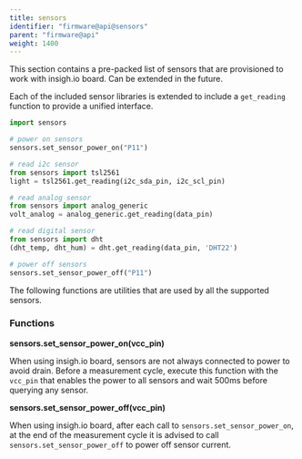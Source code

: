 ```yaml
---
title: sensors
identifier: "firmware@api@sensors"
parent: "firmware@api"
weight: 1400
---
```


This section contains a pre-packed list of sensors that are provisioned to work with insigh.io board. Can be extended in the future.

Each of the included sensor libraries is extended to include a `get_reading` function to provide a unified interface.

```python
import sensors

# power on sensors
sensors.set_sensor_power_on("P11")

# read i2c sensor
from sensors import tsl2561
light = tsl2561.get_reading(i2c_sda_pin, i2c_scl_pin)

# read analog sensor
from sensors import analog_generic
volt_analog = analog_generic.get_reading(data_pin)

# read digital sensor
from sensors import dht
(dht_temp, dht_hum) = dht.get_reading(data_pin, 'DHT22')

# power off sensors
sensors.set_sensor_power_off("P11")
```

The following functions are utilities that are used by all the supported sensors.

### Functions

**sensors.set_sensor_power_on(vcc_pin)**

When using insigh.io board, sensors are not always connected to power to avoid drain. Before a measurement cycle, execute this function with the `vcc_pin` that enables the power to all sensors and wait 500ms before querying any sensor.

**sensors.set_sensor_power_off(vcc_pin)**

When using insigh.io board, after each call to `sensors.set_sensor_power_on`, at the end of the measurement cycle it is advised to call `sensors.set_sensor_power_off` to power off sensor current.

